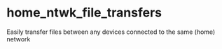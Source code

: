 # home_ntwk_file_transfers
Easily transfer files between any devices connected to the same (home) network 
